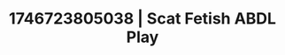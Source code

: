 ---
categories:
- Intimate rebellion
- Erotic archetypes
- AI-generated
- Roleplay fantasies
- Sensual teasing
- Lip biting
- ASMR
- Cosplay
image: /assets/images/1746723805038.jpg
layout: post
seo:
  description: Featured content with exclusive ABDL Play, Scat Fetish. HD images available.
  keywords: ABDL Play, Scat Fetish
  og_image: /assets/images/1746723805038.jpg
  schema_type: VisualArtwork
tags:
- '#1746723805038'
- ABDL Play
- Scat Fetish
title: 1746723805038 | Scat Fetish ABDL Play
---